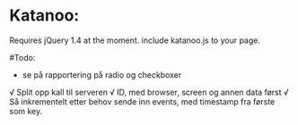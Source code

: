 # Katanoo:
Requires jQuery 1.4 at the moment.
include 
katanoo.js to your page.


#Todo:
- se på rapportering på radio og checkboxer

√ Split opp kall til serveren
√ ID, med browser, screen og annen data først
√ Så inkrementelt etter behov sende inn events, med timestamp fra første som key.